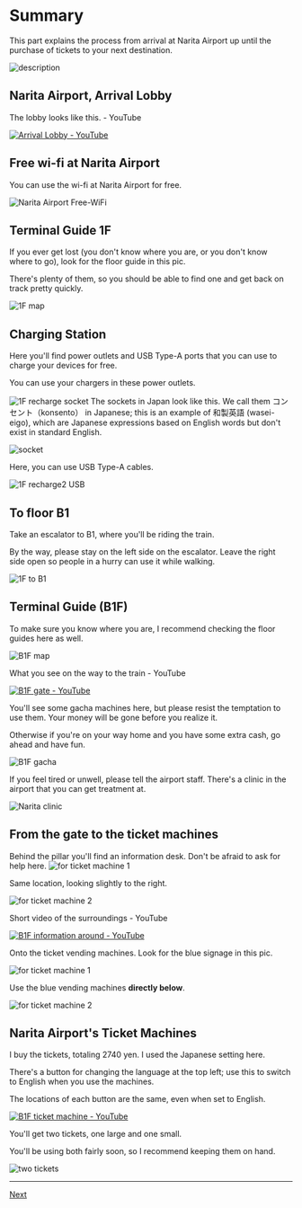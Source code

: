 # Summary

This part explains the process from arrival at Narita Airport up until the purchase of tickets to your next destination.

![description](https://user-images.githubusercontent.com/56988/221177813-c98f9bea-9602-43ed-bc4e-197af5a915ad.png)

## Narita Airport, Arrival Lobby

The lobby looks like this. - YouTube

[![Arrival Lobby - YouTube](http://img.youtube.com/vi/b7DJ2pLqav4/0.jpg)](https://www.youtube.com/watch?v=b7DJ2pLqav4)

## Free wi-fi at Narita Airport

You can use the wi-fi at Narita Airport for free.

![Narita Airport Free-WiFi](https://user-images.githubusercontent.com/56988/221178238-ba6b308b-fb85-47a3-90cc-2006622b6e67.png)

## Terminal Guide 1F

If you ever get lost (you don't know where you are, or you don't know where to go), look for the floor guide in this pic.

There's plenty of them, so you should be able to find one and get back on track pretty quickly.

![1F map](https://user-images.githubusercontent.com/56988/221175660-d3235aa0-2b58-4533-9f7c-fddd9d5d5eb4.jpg)

## Charging Station

Here you'll find power outlets and USB Type-A ports that you can use to charge your devices for free.

You can use your chargers in these power outlets.

![1F recharge socket](https://user-images.githubusercontent.com/56988/221176966-bfc837a5-25ba-489a-a0b4-e08ad7fcb40e.jpg)
The sockets in Japan look like this. We call them コンセント（konsento） in Japanese; this is an example of 和製英語 (wasei-eigo), which are Japanese expressions based on English words but don't exist in standard English.

![socket](https://user-images.githubusercontent.com/56988/221353705-84cd0132-899b-4168-98f3-8ff87b798e8c.png)

Here, you can use USB Type-A cables.

![1F recharge2 USB](https://user-images.githubusercontent.com/56988/221179026-ad9ff427-3a16-4f1b-987e-da49922fbff8.jpg)

## To floor B1

Take an escalator to B1, where you'll be riding the train.

By the way, please stay on the left side on the escalator. Leave the right side open so people in a hurry can use it while walking.

![1F to B1](https://user-images.githubusercontent.com/56988/221181951-9f1ebcd6-5038-412f-9465-8c14b431d8dd.jpg)

## Terminal Guide (B1F)

To make sure you know where you are, I recommend checking the floor guides here as well.

![B1F map](https://user-images.githubusercontent.com/56988/221182925-43aba2ad-0e25-44f0-8998-55f2e4458348.jpg)

What you see on the way to the train - YouTube

[![B1F gate - YouTube](http://img.youtube.com/vi/jElSKOYlSk0/0.jpg)](https://www.youtube.com/watch?v=jElSKOYlSk0)

You'll see some gacha machines here, but please resist the temptation to use them. Your money will be gone before you realize it.

Otherwise if you're on your way home and you have some extra cash, go ahead and have fun.

![B1F gacha](https://user-images.githubusercontent.com/56988/221184650-fb12d8e2-8ef6-4f7d-a6ec-85488641fc7f.jpg)

If you feel tired or unwell, please tell the airport staff. There's a clinic in the airport that you can get treatment at.

![Narita clinic](https://user-images.githubusercontent.com/56988/221185584-148b40d4-3e99-4f2c-ad67-30e22458e257.jpg)

## From the gate to the ticket machines

Behind the pillar you'll find an information desk. Don't be afraid to ask for help here.
![for ticket machine 1](https://user-images.githubusercontent.com/56988/221187444-9a035515-cfcb-45aa-8654-da1aeb7e3e39.jpg)

Same location, looking slightly to the right.

![for ticket machine 2](https://user-images.githubusercontent.com/56988/221187887-d7ca1a88-d895-4b32-87ae-c7b1094efdeb.jpg)

Short video of the surroundings - YouTube

[![B1F information around - YouTube](http://img.youtube.com/vi/KuCXsTIebgA/0.jpg)](https://www.youtube.com/watch?v=KuCXsTIebgA)

Onto the ticket vending machines. Look for the blue signage in this pic.

![for ticket machine 1](https://user-images.githubusercontent.com/56988/221190876-e5f799bc-2455-489b-a7a4-bddf55d0bedf.jpg)

Use the blue vending machines **directly below**.

![for ticket machine 2](https://user-images.githubusercontent.com/56988/221191515-f1024f17-c2bd-4e73-875d-12a4880dc18c.jpg)

## Narita Airport's Ticket Machines

I buy the tickets, totaling 2740 yen. I used the Japanese setting here.

There's a button for changing the language at the top left; use this to switch to English when you use the machines.

The locations of each button are the same, even when set to English.

[![B1F ticket machine - YouTube](http://img.youtube.com/vi/K-SBlNw-O0Q/0.jpg)](https://www.youtube.com/watch?v=K-SBlNw-O0Q)

You'll get two tickets, one large and one small.

You'll be using both fairly soon, so I recommend keeping them on hand.

![two tickets](https://user-images.githubusercontent.com/56988/221196762-e7b0099e-2b39-47ce-bb7f-35a8ed9f6a2c.jpg)

---

[Next](2.md)
